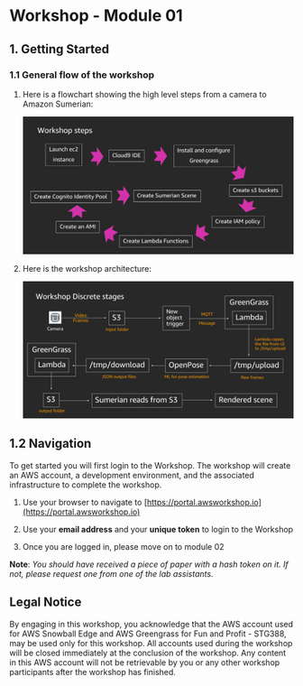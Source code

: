 # Workshop - Module 01 

## 1. Getting Started

### 1.1 General flow of the workshop
1. Here is a flowchart showing the high level steps from a camera to Amazon Sumerian: 

	![](../images/1_2.png)

1. Here is the workshop architecture:

	![](../images/1_1.png)

## 1.2 Navigation

To get started you will first login to the Workshop. The workshop will create an AWS account, a development environment, and the associated infrastructure to complete the workshop.

1. Use your browser to navigate to [https://portal.awsworkshop.io](https://portal.awsworkshop.io)

1. Use your **email address** and your **unique token** to login to the Workshop

1. Once you are logged in, please move on to module 02

**Note**: *You should have received a piece of paper with a hash token on it. If not, please request one from one of the lab assistants.*

## Legal Notice

By engaging in this workshop, you acknowledge that the AWS account used for AWS Snowball Edge and AWS Greengrass for Fun and Profit - STG388, may be used only for this workshop. All accounts used during the workshop will be closed immediately at the conclusion of the workshop. Any content in this AWS account will not be retrievable by you or any other workshop participants after the workshop has finished.

